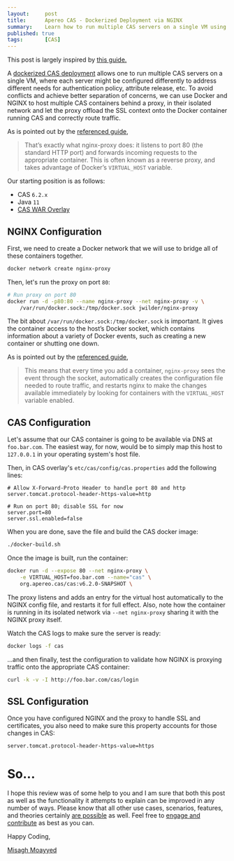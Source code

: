 ```yaml
---
layout:     post
title:      Apereo CAS - Dockerized Deployment via NGINX
summary:    Learn how to run multiple CAS servers on a single VM using Docker, all behind an NGINX proxy.
published: true
tags:       [CAS]
---
```


<div class="alert alert-success"><i class="far fa-lightbulb"></i> This post is largely inspired by <a href="https://blog.ssdnodes.com/blog/host-multiple-websites-docker-nginx/">this guide.</a>
</div>

A [dockerized CAS deployment](/2020/01/31/cas6-docker-deployment/) allows one to run multiple CAS servers on a single VM, where each server might be configured differently to address different needs for authentication policy, attribute release, etc. To avoid conflicts and achieve better separation of concerns, we can use Docker and NGINX to host multiple CAS containers behind a proxy, in their isolated network and let the proxy offload the SSL context onto the Docker container running CAS and correctly route traffic. 

<script async src="https://pagead2.googlesyndication.com/pagead/js/adsbygoogle.js"></script>
<ins class="adsbygoogle"
     style="display:block; text-align:center;"
     data-ad-layout="in-article"
     data-ad-format="fluid"
     data-ad-client="ca-pub-8081398210264173"
     data-ad-slot="3789603713"></ins>
<script>
     (adsbygoogle = window.adsbygoogle || []).push({});
</script>

As is pointed out by the [referenced guide](https://blog.ssdnodes.com/blog/host-multiple-websites-docker-nginx/),

> That’s exactly what nginx-proxy does: it listens to port 80 (the standard HTTP port) and forwards incoming requests to the appropriate container. This is often known as a reverse proxy, and takes advantage of Docker’s `VIRTUAL_HOST` variable.

Our starting position is as follows:

- CAS `6.2.x`
- Java `11`
- [CAS WAR Overlay](https://github.com/apereo/cas-overlay-template)

## NGINX Configuration

First, we need to create a Docker network that we will use to bridge all of these containers together.

```bash
docker network create nginx-proxy
```

Then, let's run the proxy on port `80`:

```bash
# Run proxy on port 80
docker run -d -p80:80 --name nginx-proxy --net nginx-proxy -v \
    /var/run/docker.sock:/tmp/docker.sock jwilder/nginx-proxy
```

The bit about `/var/run/docker.sock:/tmp/docker.sock` is important. It gives the container access to the host’s Docker socket, which contains information about a variety of Docker events, such as creating a new container or shutting one down.

<script async src="https://pagead2.googlesyndication.com/pagead/js/adsbygoogle.js"></script>
<ins class="adsbygoogle"
     style="display:block; text-align:center;"
     data-ad-layout="in-article"
     data-ad-format="fluid"
     data-ad-client="ca-pub-8081398210264173"
     data-ad-slot="3789603713"></ins>
<script>
     (adsbygoogle = window.adsbygoogle || []).push({});
</script>

As is pointed out by the [referenced guide](https://blog.ssdnodes.com/blog/host-multiple-websites-docker-nginx/),

> This means that every time you add a container, `nginx-proxy` sees the event through the socket, automatically creates the configuration file needed to route traffic, and restarts nginx to make the changes available immediately by looking for containers with the `VIRTUAL_HOST` variable enabled.

## CAS Configuration

Let's assume that our CAS container is going to be available via DNS at `foo.bar.com`. The easiest way, for now, would be to simply map this host  to `127.0.0.1` in your operating system's host file.

Then, in CAS overlay's `etc/cas/config/cas.properties` add the following lines:

```properties
# Allow X-Forward-Proto Header to handle port 80 and http
server.tomcat.protocol-header-https-value=http

# Run on port 80; disable SSL for now
server.port=80
server.ssl.enabled=false
```

When you are done, save the file and build the CAS docker image:

```bash
./docker-build.sh
```

<script async src="https://pagead2.googlesyndication.com/pagead/js/adsbygoogle.js"></script>
<ins class="adsbygoogle"
     style="display:block; text-align:center;"
     data-ad-layout="in-article"
     data-ad-format="fluid"
     data-ad-client="ca-pub-8081398210264173"
     data-ad-slot="3789603713"></ins>
<script>
     (adsbygoogle = window.adsbygoogle || []).push({});
</script>

Once the image is built, run the container:

```bash
docker run -d --expose 80 --net nginx-proxy \
    -e VIRTUAL_HOST=foo.bar.com --name="cas" \
    org.apereo.cas/cas:v6.2.0-SNAPSHOT \
```

The proxy listens and adds an entry for the virtual host automatically to the NGINX config file, and restarts it for full effect. Also, note how the container is running in its isolated network via `--net nginx-proxy` sharing it with the NGINX proxy itself.

Watch the CAS logs to make sure the server is ready:

```bash
docker logs -f cas
```

<script async src="https://pagead2.googlesyndication.com/pagead/js/adsbygoogle.js"></script>
<ins class="adsbygoogle"
     style="display:block; text-align:center;"
     data-ad-layout="in-article"
     data-ad-format="fluid"
     data-ad-client="ca-pub-8081398210264173"
     data-ad-slot="3789603713"></ins>
<script>
     (adsbygoogle = window.adsbygoogle || []).push({});
</script>

...and then finally, test the configuration to validate how NGINX is proxying traffic onto the appropriate CAS container:

```bash
curl -k -v -I http://foo.bar.com/cas/login
```

## SSL Configuration

Once you have configured NGINX and the proxy to handle SSL and certificates, you also need to make sure this property accounts for those changes in CAS:

```properties
server.tomcat.protocol-header-https-value=https
```

# So...

I hope this review was of some help to you and I am sure that both this post as well as the functionality it attempts to explain can be improved in any number of ways. Please know that all other use cases, scenarios, features, and theories certainly [are possible](https://apereo.github.io/2017/02/18/onthe-theoryof-possibility/) as well. Feel free to [engage and contribute](https://apereo.github.io/cas/developer/Contributor-Guidelines.html) as best as you can.

Happy Coding,

[Misagh Moayyed](https://twitter.com/misagh84)